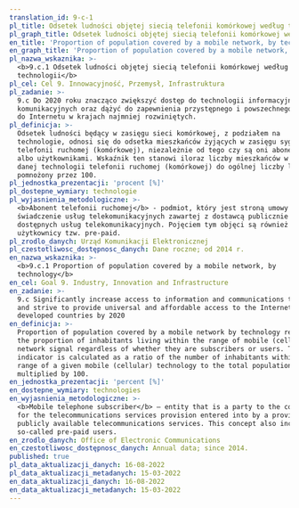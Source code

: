 ```yaml
---
translation_id: 9-c-1
pl_title: Odsetek ludności objętej siecią telefonii komórkowej według technologii
pl_graph_title: Odsetek ludności objętej siecią telefonii komórkowej według technologii
en_title: 'Proportion of population covered by a mobile network, by technology'
en_graph_title: 'Proportion of population covered by a mobile network, by technology'
pl_nazwa_wskaznika: >-
  <b>9.c.1 Odsetek ludności objętej siecią telefonii komórkowej według
  technologii</b>
pl_cel: Cel 9. Innowacyjność, Przemysł, Infrastruktura
pl_zadanie: >-
  9.c Do 2020 roku znacząco zwiększyć dostęp do technologii informacyjnych i
  komunikacyjnych oraz dążyć do zapewnienia przystępnego i powszechnego dostępu
  do Internetu w krajach najmniej rozwiniętych.
pl_definicja: >-
  Odsetek ludności będący w zasięgu sieci komórkowej, z podziałem na
  technologie, odnosi się do odsetka mieszkańców żyjących w zasięgu sygnału
  telefonii ruchomej (komórkowej), niezależnie od tego czy są oni abonentami
  albo użytkownikami. Wskaźnik ten stanowi iloraz liczby mieszkańców w zasięgu
  danej technologii telefonii ruchomej (komórkowej) do ogólnej liczby ludności
  pomnożony przez 100.
pl_jednostka_prezentacji: 'procent [%]'
pl_dostepne_wymiary: technologie
pl_wyjasnienia_metodologiczne: >-
  <b>Abonent telefonii ruchomej</b> - podmiot, który jest stroną umowy o
  świadczenie usług telekomunikacyjnych zawartej z dostawcą publicznie
  dostępnych usług telekomunikacyjnych. Pojęciem tym objęci są również
  użytkownicy tzw. pre-paid.
pl_zrodlo_danych: Urząd Komunikacji Elektronicznej
pl_czestotliwosc_dostępnosc_danych: Dane roczne; od 2014 r.
en_nazwa_wskaznika: >-
  <b>9.c.1 Proportion of population covered by a mobile network, by
  technology</b>
en_cel: Goal 9. Industry, Innovation and Infrastructure
en_zadanie: >-
  9.c Significantly increase access to information and communications technology
  and strive to provide universal and affordable access to the Internet in least
  developed countries by 2020
en_definicja: >-
  Proportion of population covered by a mobile network by technology refers to
  the proportion of inhabitants living within the range of mobile (cellular)
  network signal regardless of whether they are subscribers or users. The
  indicator is calculated as a ratio of the number of inhabitants within the
  range of a given mobile (cellular) technology to the total population
  multiplied by 100.
en_jednostka_prezentacji: 'percent [%]'
en_dostepne_wymiary: technologies
en_wyjasnienia_metodologiczne: >-
  <b>Mobile telephone subscriber</b> – entity that is a party to the contract
  for the telecommunications services provision entered into by a provider of
  publicly available telecommunications services. This concept also includes the
  so-called pre-paid users.
en_zrodlo_danych: Office of Electronic Communications
en_czestotliwosc_dostępnosc_danych: Annual data; since 2014.
published: true
pl_data_aktualizacji_danych: 16-08-2022
pl_data_aktualizacji_metadanych: 15-03-2022
en_data_aktualizacji_danych: 16-08-2022
en_data_aktualizacji_metadanych: 15-03-2022
---
```


